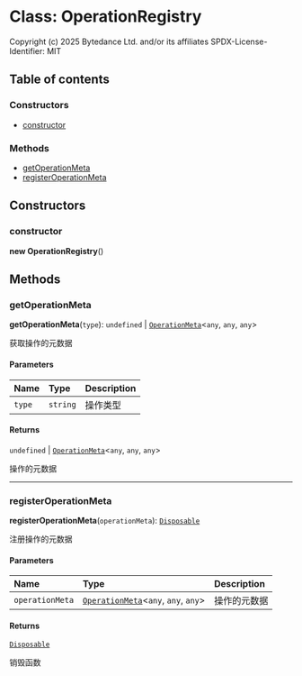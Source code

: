 # Class: OperationRegistry

Copyright (c) 2025 Bytedance Ltd. and/or its affiliates
SPDX-License-Identifier: MIT

## Table of contents

### Constructors

* [constructor](/auto-docs/free-layout-editor/classes/OperationRegistry.md#constructor)

### Methods

* [getOperationMeta](/auto-docs/free-layout-editor/classes/OperationRegistry.md#getoperationmeta)
* [registerOperationMeta](/auto-docs/free-layout-editor/classes/OperationRegistry.md#registeroperationmeta)

## Constructors

### constructor

**new OperationRegistry**()

## Methods

### getOperationMeta

**getOperationMeta**(`type`): `undefined` | [`OperationMeta`](/auto-docs/free-layout-editor/interfaces/OperationMeta.md)<`any`, `any`, `any`>

获取操作的元数据

#### Parameters

| Name | Type | Description |
| :------ | :------ | :------ |
| `type` | `string` | 操作类型 |

#### Returns

`undefined` | [`OperationMeta`](/auto-docs/free-layout-editor/interfaces/OperationMeta.md)<`any`, `any`, `any`>

操作的元数据

***

### registerOperationMeta

**registerOperationMeta**(`operationMeta`): [`Disposable`](/auto-docs/free-layout-editor/interfaces/Disposable-1.md)

注册操作的元数据

#### Parameters

| Name | Type | Description |
| :------ | :------ | :------ |
| `operationMeta` | [`OperationMeta`](/auto-docs/free-layout-editor/interfaces/OperationMeta.md)<`any`, `any`, `any`> | 操作的元数据 |

#### Returns

[`Disposable`](/auto-docs/free-layout-editor/interfaces/Disposable-1.md)

销毁函数
